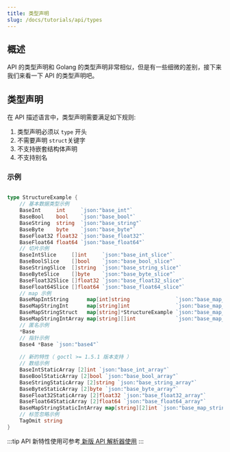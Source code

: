 ```yaml
---
title: 类型声明
slug: /docs/tutorials/api/types
---
```


## 概述

API 的类型声明和 Golang 的类型声明非常相似，但是有一些细微的差别，接下来我们来看一下 API 的类型声明吧。

## 类型声明

在 API 描述语言中，类型声明需要满足如下规则:

1. 类型声明必须以 `type` 开头
1. 不需要声明 `struct`关键字
1. 不支持嵌套结构体声明
1. 不支持别名

### 示例

```go

type StructureExample {
    // 基本数据类型示例
    BaseInt     int     `json:"base_int"`
    BaseBool    bool    `json:"base_bool"`
    BaseString  string  `json:"base_string"`
    BaseByte    byte    `json:"base_byte"`
    BaseFloat32 float32 `json:"base_float32"`
    BaseFloat64 float64 `json:"base_float64"`
    // 切片示例
    BaseIntSlice     []int     `json:"base_int_slice"`
    BaseBoolSlice    []bool    `json:"base_bool_slice"`
    BaseStringSlice  []string  `json:"base_string_slice"`
    BaseByteSlice    []byte    `json:"base_byte_slice"`
    BaseFloat32Slice []float32 `json:"base_float32_slice"`
    BaseFloat64Slice []float64 `json:"base_float64_slice"`
    // map 示例
    BaseMapIntString      map[int]string               `json:"base_map_int_string"`
    BaseMapStringInt      map[string]int               `json:"base_map_string_int"`
    BaseMapStringStruct   map[string]*StructureExample `json:"base_map_string_struct"`
    BaseMapStringIntArray map[string][]int             `json:"base_map_string_int_array"`
    // 匿名示例
    *Base
    // 指针示例
    Base4 *Base `json:"base4"`
    
    // 新的特性（ goctl >= 1.5.1 版本支持 ）
    // 数组示例
    BaseIntStaticArray [2]int `json:"base_int_array"`
    BaseBoolStaticArray [2]bool `json:"base_bool_array"`
    BaseStringStaticArray [2]string `json:"base_string_array"`
    BaseByteStaticArray [2]byte `json:"base_byte_array"`
    BaseFloat32StaticArray [2]float32 `json:"base_float32_array"`
    BaseFloat64StaticArray [2]float64 `json:"base_float64_array"`
    BaseMapStringStaticIntArray map[string][2]int `json:"base_map_string_static_int_array"`
    // 标签忽略示例
    TagOmit string
}
```

:::tip
API 新特性使用可参考<a href="/docs/tutorials/api/faq#1-%E6%80%8E%E4%B9%88%E4%BD%93%E9%AA%8C%E6%96%B0%E7%9A%84-api-%E7%89%B9%E6%80%A7" target="_blank"> 新版 API 解析器使用</a>
:::